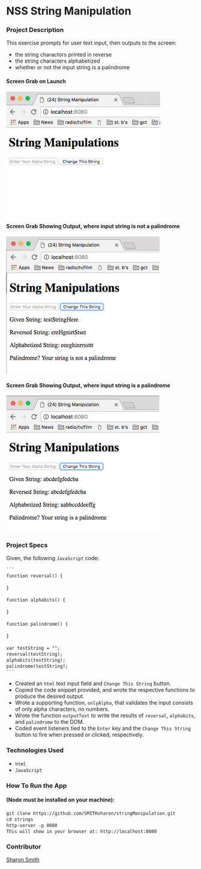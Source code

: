 # NSS String Manipulation

### Project Description 
This exercise prompts for user text input, then outputs to the screen:
- the string charactors printed in reverse
- the string characters alphabetized
- whether or not the input string is a palindrome


#### Screen Grab on Launch
![Screen Grab on Launch](https://raw.githubusercontent.com/SMITHsharon/stringManipulation/screens/screens/String%20Manipulation%20on%20Launch.png)

#### Screen Grab Showing Output, where input string is not a palindrome
![Screen Grab Output, Not a Palindrome](https://raw.githubusercontent.com/SMITHsharon/stringManipulation/screens/screens/String%20Manipulation%20Not%20Palindrome.png)

#### Screen Grab Showing Output, where input string is a palindrome
![Screen Grab Output, String Is a Palindrome](https://raw.githubusercontent.com/SMITHsharon/stringManipulation/screens/screens/String%20Manipulation%20w%20Palindrome.png)


### Project Specs
Given, the following `JavaScript` code:

	```
	function reversal() {

	}

	function alphabits() {

	}

	function palindrome() {

	}

	var testString = "";
	reversal(testString);
	alphabits(testString);
	palindrome(testString);
	```

- Created an `html` text input field and `Change This String` button. 
- Copied the code snippet provided, and wrote the respective functions to produce the desired output. 
- Wrote a supporting function, `onlyAlpha`, that validates the input consists of only alpha characters, no numbers. 
- Wrote the function `outputText` to write the results of `reversal`, `alphabits`, and `palindrome` to the DOM.
- Coded event listeners tied to the `Enter` key and the `Change This String` button to fire when pressed or clicked, respectively. 


### Technologies Used
- `html`
- `JavaScript`


### How To Run the App
#### (Node must be installed on your machine):
```
git clone https://github.com/SMITHsharon/stringManipulation.git
cd strings
http-server -p 8080
This will show in your browser at: http://localhost:8080
```


### Contributor
[Sharon Smith](https://github.com/SMITHsharon)

